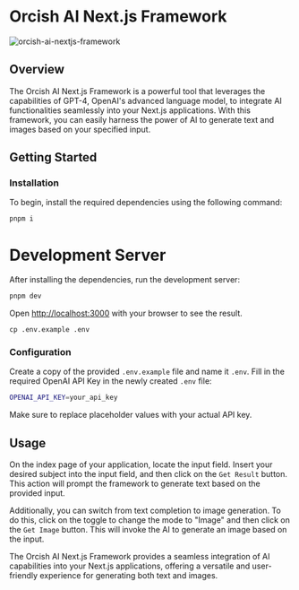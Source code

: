 # Orcish AI Next.js Framework

![orcish-ai-nextjs-framework](https://github.com/TheOrcDev/orcish-ai-nextjs-framework/assets/7549148/81f0102f-c201-4bbe-92e3-cc8012da9aca)

## Overview

The Orcish AI Next.js Framework is a powerful tool that leverages the capabilities of GPT-4, OpenAI's advanced language model, to integrate AI functionalities seamlessly into your Next.js applications. With this framework, you can easily harness the power of AI to generate text and images based on your specified input.

## Getting Started

### Installation

To begin, install the required dependencies using the following command:

```bash
pnpm i
```

# Development Server

After installing the dependencies, run the development server:

```bash
pnpm dev
```

Open [http://localhost:3000](http://localhost:3000) with your browser to see the result.

`cp .env.example .env`

### Configuration

Create a copy of the provided `.env.example` file and name it `.env`. Fill in the required OpenAI API Key in the newly created `.env` file:

```bash
OPENAI_API_KEY=your_api_key
```

Make sure to replace placeholder values with your actual API key.

## Usage

On the index page of your application, locate the input field. Insert your desired subject into the input field, and then click on the `Get Result` button. This action will prompt the framework to generate text based on the provided input.

Additionally, you can switch from text completion to image generation. To do this, click on the toggle to change the mode to "Image" and then click on the `Get Image` button. This will invoke the AI to generate an image based on the input.

The Orcish AI Next.js Framework provides a seamless integration of AI capabilities into your Next.js applications, offering a versatile and user-friendly experience for generating both text and images.

